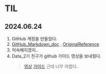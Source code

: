 # TIL

## 2024.06.24
1. GitHub 계정을 만들었다.
3. [GitHub_Markdown_doc](https://github.com/jinkyukim-me/markdown_ko) , [OriginalReference](https://docs.github.com/ko/get-started/writing-on-github/getting-started-with-writing-and-formatting-on-github/basic-writing-and-formatting-syntax)
4. 익숙해지겠지..
5. Data_2기 친구가 github 가이드 영상을 보내줬다.
   >[영상](https://www.youtube.com/watch?v=1I3hMwQU6GU)
   >[가이드](https://www.yalco.kr/@git-github/2-1/)
   근데 너무 어렵다..
